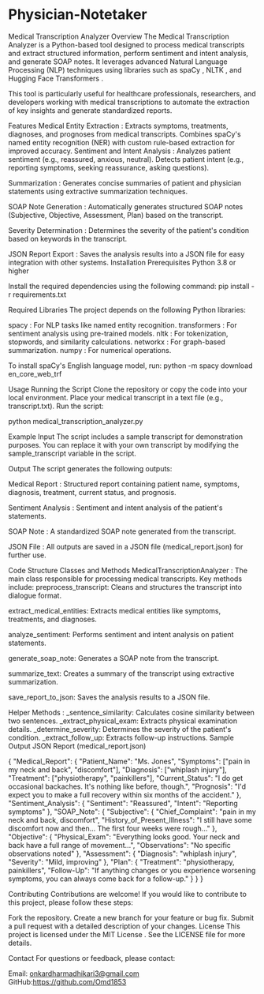 # Physician-Notetaker

Medical Transcription Analyzer
Overview
The Medical Transcription Analyzer is a Python-based tool designed to process medical transcripts and extract structured information, perform sentiment and intent analysis, and generate SOAP notes. It leverages advanced Natural Language Processing (NLP) techniques using libraries such as spaCy , NLTK , and Hugging Face Transformers .

This tool is particularly useful for healthcare professionals, researchers, and developers working with medical transcriptions to automate the extraction of key insights and generate standardized reports.

Features
Medical Entity Extraction :
Extracts symptoms, treatments, diagnoses, and prognoses from medical transcripts.
Combines spaCy's named entity recognition (NER) with custom rule-based extraction for improved accuracy.
Sentiment and Intent Analysis :
Analyzes patient sentiment (e.g., reassured, anxious, neutral).
Detects patient intent (e.g., reporting symptoms, seeking reassurance, asking questions).

Summarization :
Generates concise summaries of patient and physician statements using extractive summarization techniques.

SOAP Note Generation :
Automatically generates structured SOAP notes (Subjective, Objective, Assessment, Plan) based on the transcript.

Severity Determination :
Determines the severity of the patient's condition based on keywords in the transcript.

JSON Report Export :
Saves the analysis results into a JSON file for easy integration with other systems.
Installation
Prerequisites
Python 3.8 or higher

Install the required dependencies using the following command:
pip install -r requirements.txt

Required Libraries
The project depends on the following Python libraries:

spacy : For NLP tasks like named entity recognition.
transformers : For sentiment analysis using pre-trained models.
nltk : For tokenization, stopwords, and similarity calculations.
networkx : For graph-based summarization.
numpy : For numerical operations.

To install spaCy's English language model, run:
python -m spacy download en_core_web_trf

Usage
Running the Script
Clone the repository or copy the code into your local environment.
Place your medical transcript in a text file (e.g., transcript.txt).
Run the script:

python medical_transcription_analyzer.py

Example Input
The script includes a sample transcript for demonstration purposes. You can replace it with your own transcript by modifying the sample_transcript variable in the script.

Output
The script generates the following outputs:

Medical Report :
Structured report containing patient name, symptoms, diagnosis, treatment, current status, and prognosis.

Sentiment Analysis :
Sentiment and intent analysis of the patient's statements.

SOAP Note :
A standardized SOAP note generated from the transcript.

JSON File :
All outputs are saved in a JSON file (medical_report.json) for further use.


Code Structure
Classes and Methods
MedicalTranscriptionAnalyzer :
The main class responsible for processing medical transcripts.
Key methods include:
preprocess_transcript: Cleans and structures the transcript into dialogue format.

extract_medical_entities: Extracts medical entities like symptoms, treatments, and diagnoses.

analyze_sentiment: Performs sentiment and intent analysis on patient statements.

generate_soap_note: Generates a SOAP note from the transcript.

summarize_text: Creates a summary of the transcript using extractive summarization.

save_report_to_json: Saves the analysis results to a JSON file.

Helper Methods :
_sentence_similarity: Calculates cosine similarity between two sentences.
_extract_physical_exam: Extracts physical examination details.
_determine_severity: Determines the severity of the patient's condition.
_extract_follow_up: Extracts follow-up instructions.
Sample Output
JSON Report (medical_report.json)

{
  "Medical_Report": {
    "Patient_Name": "Ms. Jones",
    "Symptoms": ["pain in my neck and back", "discomfort"],
    "Diagnosis": ["whiplash injury"],
    "Treatment": ["physiotherapy", "painkillers"],
    "Current_Status": "I do get occasional backaches. It's nothing like before, though.",
    "Prognosis": "I'd expect you to make a full recovery within six months of the accident."
  },
  "Sentiment_Analysis": {
    "Sentiment": "Reassured",
    "Intent": "Reporting symptoms"
  },
  "SOAP_Note": {
    "Subjective": {
      "Chief_Complaint": "pain in my neck and back, discomfort",
      "History_of_Present_Illness": "I still have some discomfort now and then... The first four weeks were rough..."
    },
    "Objective": {
      "Physical_Exam": "Everything looks good. Your neck and back have a full range of movement...",
      "Observations": "No specific observations noted"
    },
    "Assessment": {
      "Diagnosis": "whiplash injury",
      "Severity": "Mild, improving"
    },
    "Plan": {
      "Treatment": "physiotherapy, painkillers",
      "Follow-Up": "If anything changes or you experience worsening symptoms, you can always come back for a follow-up."
    }
  }
}

Contributing
Contributions are welcome! If you would like to contribute to this project, please follow these steps:

Fork the repository.
Create a new branch for your feature or bug fix.
Submit a pull request with a detailed description of your changes.
License
This project is licensed under the MIT License . See the LICENSE file for more details.

Contact
For questions or feedback, please contact:

Email: onkardharmadhikari3@gmail.com
GitHub:https://github.com/Omd1853
